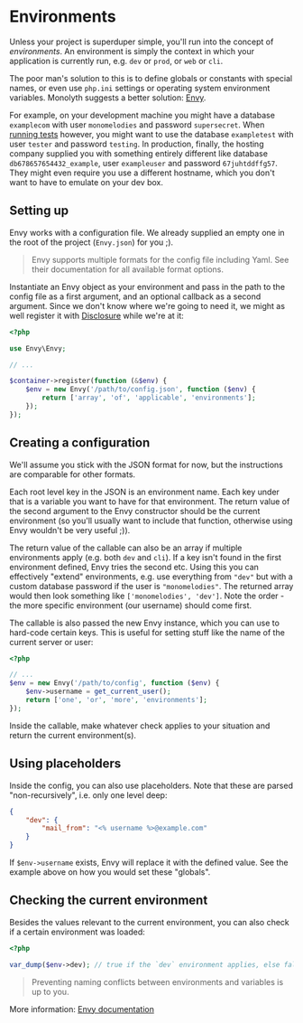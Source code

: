 # Environments
Unless your project is superduper simple, you'll run into the concept of
_environments_. An environment is simply the context in which your application
is currently run, e.g. `dev` or `prod`, or `web` or `cli`.

The poor man's solution to this is to define globals or constants with special
names, or even use `php.ini` settings or operating system environment variables.
Monolyth suggests a better solution: [Envy](http://envy.monomelodies.nl).

For example, on your development machine you might have a database `examplecom`
with user `monomelodies` and password `supersecret`. When [running
tests](gentry.md) however, you might want to use the database `exampletest`
with user `tester` and password `testing`. In production, finally, the hosting
company supplied you with something entirely different like database
`db678657654432_example`, user `exampleuser` and password `67juhtddffg57`. They
might even require you use a different hostname, which you don't want to have to
emulate on your dev box.

## Setting up
Envy works with a configuration file. We already supplied an empty one in the
root of the project (`Envy.json`) for you ;).

> Envy supports multiple formats for the config file including Yaml. See their
> documentation for all available format options.

Instantiate an Envy object as your environment and pass in the path to the
config file as a first argument, and an optional callback as a second argument.
Since we don't know where we're going to need it, we might as well register it
with [Disclosure](dependencies.md) while we're at it:

```php
<?php

use Envy\Envy;

// ...

$container->register(function (&$env) {
    $env = new Envy('/path/to/config.json', function ($env) {
        return ['array', 'of', 'applicable', 'environments'];
    });
});
```

## Creating a configuration
We'll assume you stick with the JSON format for now, but the instructions are
comparable for other formats.

Each root level key in the JSON is an environment name. Each key under that is
a variable you want to have for that environment. The return value of the second
argument to the Envy constructor should be the current environment (so you'll
usually want to include that function, otherwise using Envy wouldn't be very
useful ;)).

The return value of the callable can also be an array if multiple environments
apply (e.g. both `dev` and `cli`). If a key isn't found in the first environment
defined, Envy tries the second etc. Using this you can effectively "extend"
environments, e.g. use everything from `"dev"` but with a custom database
password if the user is `"monomelodies"`. The returned array would then look
something like `['monomelodies', 'dev']`. Note the order - the more specific
environment (our username) should come first.

The callable is also passed the new Envy instance, which you can use to
hard-code certain keys. This is useful for setting stuff like the name of the
current server or user:

```php
<?php

// ...
$env = new Envy('/path/to/config', function ($env) {
    $env->username = get_current_user();
    return ['one', 'or', 'more', 'environments'];
});
```

Inside the callable, make whatever check applies to your situation and return
the current environment(s).

## Using placeholders
Inside the config, you can also use placeholders. Note that these are parsed
"non-recursively", i.e. only one level deep:

```json
{
    "dev": {
        "mail_from": "<% username %>@example.com"
    }
}
```

If `$env->username` exists, Envy will replace it with the defined value. See the
example above on how you would set these "globals".

## Checking the current environment
Besides the values relevant to the current environment, you can also check if a
certain environment was loaded:

```php
<?php

var_dump($env->dev); // true if the `dev` environment applies, else false.
```

> Preventing naming conflicts between environments and variables is up to you.

More information: [Envy documentation](http://envy.monomelodies.nl)

